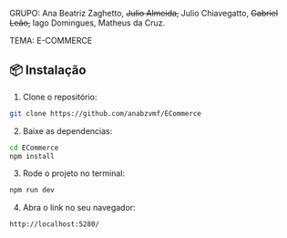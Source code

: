 GRUPO:
Ana Beatriz Zaghetto,
~~Julio Almeida,~~
Julio Chiavegatto,
~~Gabriel Leão,~~
Iago Domingues,
Matheus da Cruz.

TEMA: E-COMMERCE


## 📦 Instalação

1. Clone o repositório:

```bash
git clone https://github.com/anabzvmf/ECommerce
```
2. Baixe as dependencias:

```bash
cd ECommerce
npm install
```
3. Rode o projeto no terminal:

```bash
npm run dev
```
4. Abra o link no seu navegador:
```bash
http://localhost:5280/
```